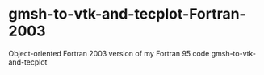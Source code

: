 # gmsh-to-vtk-and-tecplot-Fortran-2003
Object-oriented Fortran 2003 version of my Fortran 95 code gmsh-to-vtk-and-tecplot
